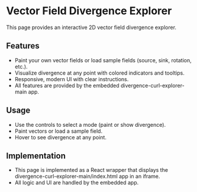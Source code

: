 # Vector Field Divergence Explorer

This page provides an interactive 2D vector field divergence explorer.

## Features
- Paint your own vector fields or load sample fields (source, sink, rotation, etc.).
- Visualize divergence at any point with colored indicators and tooltips.
- Responsive, modern UI with clear instructions.
- All features are provided by the embedded divergence-curl-explorer-main app.

## Usage
- Use the controls to select a mode (paint or show divergence).
- Paint vectors or load a sample field.
- Hover to see divergence at any point.

## Implementation
- This page is implemented as a React wrapper that displays the divergence-curl-explorer-main/index.html app in an iframe.
- All logic and UI are handled by the embedded app. 